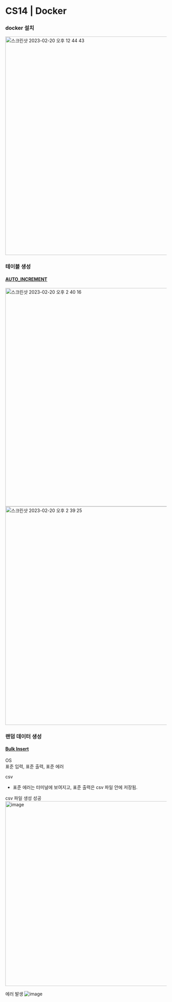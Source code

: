 # CS14 | Docker

### docker 설치
<img width="682" alt="스크린샷 2023-02-20 오후 12 44 43" src="https://user-images.githubusercontent.com/117690393/220004894-578a55a7-f26b-48a7-b8d4-fd0f479575ab.png">

### 테이블 생성
#### [AUTO_INCREMENT](https://patiencelee.tistory.com/600)
<img width="682" alt="스크린샷 2023-02-20 오후 2 40 16" src="https://user-images.githubusercontent.com/117690393/220018328-0876304f-4a7f-45a1-a77d-53f340cad0c3.png">
<img width="682" alt="스크린샷 2023-02-20 오후 2 39 25" src="https://user-images.githubusercontent.com/117690393/220018288-fd32907d-9904-430b-97b1-79d7b46f5845.png">

### 랜덤 데이터 생성
#### [Bulk Insert](https://youtube.com/watch?v=qYM6d-0gW4w&feature=shares)

OS   
표준 입력, 표준 출력, 표준 에러

csv   
- 표준 에러는 터미널에 보여지고, 표준 출력은 csv 파일 안에 저장됨.

csv 파일 생성 성공
<img width="577" alt="image" src="https://user-images.githubusercontent.com/117690393/220074361-d48a0e7c-1446-440a-aeba-c238b54caa30.png">

에러 발생
![image](https://user-images.githubusercontent.com/117690393/220073996-aefe90ae-cb51-48a7-8a69-ea82bfd1cfde.png)
